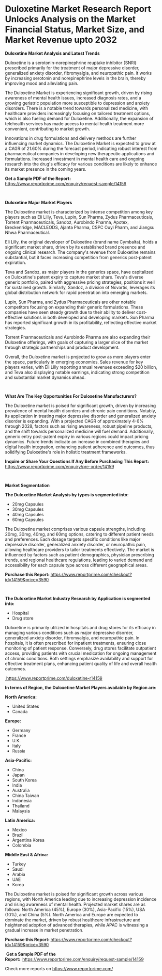 <p><h1>Duloxetine Market Research Report Unlocks Analysis on the Market Financial Status, Market Size, and Market Revenue upto 2032</h1></p><p><strong>Duloxetine Market Analysis and Latest Trends</strong></p>
<p><p>Duloxetine is a serotonin-norepinephrine reuptake inhibitor (SNRI) prescribed primarily for the treatment of major depressive disorder, generalized anxiety disorder, fibromyalgia, and neuropathic pain. It works by increasing serotonin and norepinephrine levels in the brain, thereby improving mood and alleviating pain.</p><p>The Duloxetine Market is experiencing significant growth, driven by rising awareness of mental health issues, increased diagnosis rates, and a growing geriatric population more susceptible to depression and anxiety disorders. There is a notable trend towards personalized medicine, with healthcare providers increasingly focusing on tailored treatment options, which is also fueling demand for Duloxetine. Additionally, the expansion of telehealth services has made access to mental health treatment more convenient, contributing to market growth.</p><p>Innovations in drug formulations and delivery methods are further influencing market dynamics. The Duloxetine Market is expected to grow at a CAGR of 21.60% during the forecast period, indicating robust interest from pharmaceutical companies in developing new therapeutic applications and formulations. Increased investment in mental health care and ongoing research into the drug's efficacy for various conditions are likely to enhance its market presence in the coming years.</p></p>
<p><strong>Get a Sample PDF of the Report:&nbsp;</strong> <a href="https://www.reportprime.com/enquiry/request-sample/14159?utm_campaign=2242&utm_medium=2&utm_source=Github&utm_content=ia&utm_term=20032025&utm_id=duloxetine">https://www.reportprime.com/enquiry/request-sample/14159</a></p>
<p>&nbsp;</p>
<p><strong>Duloxetine Major Market Players</strong></p>
<p><p>The Duloxetine market is characterized by intense competition among key players such as Eli Lilly, Teva, Lupin, Sun Pharma, Zydus Pharmaceuticals, Torrent Pharmaceuticals, Sandoz, Aurobindo Pharma, Apotex, Breckenridge, MACLEODS, Ajanta Pharma, CSPC Ouyi Pharm, and Jiangsu Nhwa Pharmaceutical. </p><p>Eli Lilly, the original developer of Duloxetine (brand name Cymbalta), holds a significant market share, driven by its established brand presence and ongoing clinical research. The company's revenue from Duloxetine remains substantial, but it faces increasing competition from generics post-patent expiration.</p><p>Teva and Sandoz, as major players in the generics space, have capitalized on Duloxetine's patent expiry to capture market share. Teva's diverse generic portfolio, paired with aggressive pricing strategies, positions it well for sustained growth. Similarly, Sandoz, a division of Novartis, leverages its global distribution network for rapid penetration into emerging markets.</p><p>Lupin, Sun Pharma, and Zydus Pharmaceuticals are other notable competitors focusing on expanding their generic formulations. These companies have seen steady growth due to their ability to deliver cost-effective solutions in both developed and developing markets. Sun Pharma has reported significant growth in its profitability, reflecting effective market strategies.</p><p>Torrent Pharmaceuticals and Aurobindo Pharma are also expanding their Duloxetine offerings, with goals of capturing a larger slice of the market through strategic partnerships and product development.</p><p>Overall, the Duloxetine market is projected to grow as more players enter the space, particularly in emerging economies. Sales revenue for key players varies, with Eli Lilly reporting annual revenues exceeding $20 billion, and Teva also displaying notable earnings, indicating strong competition and substantial market dynamics ahead.</p></p>
<p>&nbsp;</p>
<p><strong>What Are The Key Opportunities For Duloxetine Manufacturers?</strong></p>
<p><p>The Duloxetine market is poised for significant growth, driven by increasing prevalence of mental health disorders and chronic pain conditions. Notably, its application in treating major depressive disorder and generalized anxiety disorder is expanding. With a projected CAGR of approximately 4-6% through 2028, factors such as rising awareness, robust pipeline products, and the shift towards personalized medicine will fuel demand. Additionally, generic entry post-patent expiry in various regions could impact pricing dynamics. Future trends indicate an increase in combined therapies and digital health integration, enhancing patient adherence and outcomes, thus solidifying Duloxetine's role in holistic treatment frameworks.</p></p>
<p><strong>Inquire or Share Your Questions If Any Before Purchasing This Report:</strong> <a href="https://www.reportprime.com/enquiry/pre-order/14159?utm_campaign=2242&utm_medium=2&utm_source=Github&utm_content=ia&utm_term=20032025&utm_id=duloxetine">https://www.reportprime.com/enquiry/pre-order/14159</a></p>
<p>&nbsp;</p>
<p><strong>Market Segmentation</strong></p>
<p><strong>The Duloxetine Market Analysis by types is segmented into:</strong></p>
<p><ul><li>20mg Capsules</li><li>30mg Capsules</li><li>40mg Capsules</li><li>60mg Capsules</li></ul></p>
<p><p>The Duloxetine market comprises various capsule strengths, including 20mg, 30mg, 40mg, and 60mg options, catering to different patient needs and preferences. Each dosage targets specific conditions like major depressive disorder, generalized anxiety disorder, or neuropathic pain, allowing healthcare providers to tailor treatments effectively. The market is influenced by factors such as patient demographics, physician prescribing trends, and regional healthcare regulations, leading to varied demand and accessibility for each capsule type across different geographical areas.</p></p>
<p><strong>Purchase this Report:&nbsp;</strong><a href="https://www.reportprime.com/checkout?id=14159&price=3590&utm_campaign=2242&utm_medium=2&utm_source=Github&utm_content=ia&utm_term=20032025&utm_id=duloxetine">https://www.reportprime.com/checkout?id=14159&price=3590</a></p>
<p>&nbsp;</p>
<p><strong>The Duloxetine Market Industry Research by Application is segmented into:</strong></p>
<p><ul><li>Hospital</li><li>Drug store</li></ul></p>
<p><p>Duloxetine is primarily utilized in hospitals and drug stores for its efficacy in managing various conditions such as major depressive disorder, generalized anxiety disorder, fibromyalgia, and neuropathic pain. In hospitals, it is often prescribed for inpatient treatments, ensuring close monitoring of patient response. Conversely, drug stores facilitate outpatient access, providing patients with crucial medication for ongoing management of chronic conditions. Both settings emphasize availability and support for effective treatment plans, enhancing patient quality of life and overall health outcomes.</p></p>
<p><a href="https://www.reportprime.com/duloxetine-r14159?utm_campaign=2242&utm_medium=2&utm_source=Github&utm_content=ia&utm_term=20032025&utm_id=duloxetine">&nbsp;https://www.reportprime.com/duloxetine-r14159</a></p>
<p><strong>In terms of Region, the Duloxetine Market Players available by Region are:</strong></p>
<p>
    <p> <strong> North America: </strong>
        <ul>
            <li>United States</li>
            <li>Canada</li>
        </ul>
        </p> 
    <p> <strong> Europe: </strong>
        <ul>
            <li>Germany</li>
            <li>France</li>
            <li>U.K.</li>
            <li>Italy</li>
            <li>Russia</li>
        </ul>
        </p> 
    <p> <strong> Asia-Pacific: </strong>
        <ul>
            <li>China</li>
            <li>Japan</li>
            <li>South Korea</li>
            <li>India</li>
            <li>Australia</li>
            <li>China Taiwan</li>
            <li>Indonesia</li>
            <li>Thailand</li>
            <li>Malaysia</li>
        </ul>
        </p> 
    <p> <strong> Latin America: </strong>
        <ul>
            <li>Mexico</li>
            <li>Brazil</li>
            <li>Argentina Korea</li>
            <li>Colombia</li>
        </ul>
        </p> 
    <p> <strong> Middle East & Africa: </strong>
        <ul>
            <li>Turkey</li>
            <li>Saudi</li>
            <li>Arabia</li>
            <li>UAE</li>
            <li>Korea</li>
        </ul>
    </p>
    </p>
<p><p>The Duloxetine market is poised for significant growth across various regions, with North America leading due to increasing depression incidence and rising awareness of mental health. Projected market shares are as follows: North America (45%), Europe (30%), Asia-Pacific (15%), USA (10%), and China (5%). North America and Europe are expected to dominate the market, driven by robust healthcare infrastructure and heightened adoption of advanced therapies, while APAC is witnessing a gradual increase in market penetration.</p></p>
<p><strong>Purchase this Report: </strong><a href="https://www.reportprime.com/checkout?id=14159&price=3590&utm_campaign=2242&utm_medium=2&utm_source=Github&utm_content=ia&utm_term=20032025&utm_id=duloxetine">https://www.reportprime.com/checkout?id=14159&price=3590</a></p>
<p>&nbsp;<strong>Get a Sample PDF of the Report:&nbsp;&nbsp;</strong><a href="https://www.reportprime.com/enquiry/request-sample/14159?utm_campaign=2242&utm_medium=2&utm_source=Github&utm_content=ia&utm_term=20032025&utm_id=duloxetine">https://www.reportprime.com/enquiry/request-sample/14159</a></p>
<p><strong></strong></p>
<p>Check more reports on <a href="https://www.reportprime.com/?utm_campaign=2242&utm_medium=2&utm_source=Github&utm_content=ia&utm_term=20032025&utm_id=duloxetine">https://www.reportprime.com/</a></p>